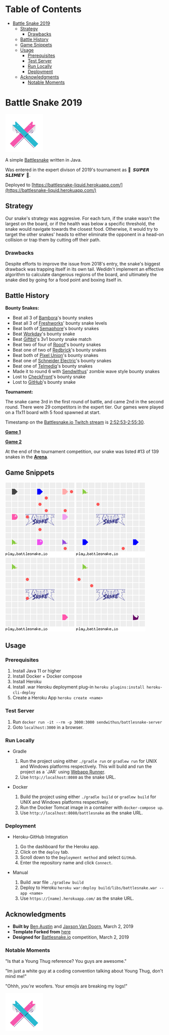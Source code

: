
# Table of Contents

-   [Battle Snake 2019](#orgbc5e2d1)
    -   [Strategy](#org80526ab)
        -   [Drawbacks](#org52d2fe9)
    -   [Battle History](#org774df75)
    -   [Game Snippets](#org50bc149)
    -   [Usage](#org92b1b13)
        -   [Prerequisites](#orgca22bdb)
        -   [Test Server](#orgcfbf19d)
        -   [Run Locally](#orgdfb9877)
        -   [Deployment](#org7b832a8)
    -   [Acknowledgments](#org5c846ff)
        -   [Notable Moments](#orgf5ca1cb)



<a id="orgbc5e2d1"></a>

# Battle Snake 2019

<img height="120" width="120" src="screenshots/advanced.png" />

A simple [Battlesnake](https://www.battlesnake.io) written in Java.

Was entered in the expert divison of 2019's tournament as ****🐍 ‏‏‎ 𝙎𝙐𝙋𝙀𝙍 𝙎𝙇𝙄𝙈𝙀𝙔 ‏‏‎ 🐍****.

Deployed to [https://battlesnake-liquid.herokuapp.com/](https://battlesnake-liquid.herokuapp.com/)


<a id="org80526ab"></a>

## Strategy

Our snake's strategy was aggresive. For each turn, if the snake wasn't
the largest on the board, or if the health was below a specific
threshold, the snake would navigate towards the closest food. Otherwise,
it would try to target the other snakes' heads to either eliminate the
opponent in a head-on collision or trap them by cutting off their path.


<a id="org52d2fe9"></a>

### Drawbacks

Despite efforts to improve the issue from 2018's entry, the snake's biggest
drawback was trapping itself in its own tail. Wedidn't implement an effective
algorithm to calculate dangerous regions of the board, and ultimately the
snake died by going for a food point and boxing itself in.


<a id="org774df75"></a>

## Battle History

**Bounty Snakes:**

-   Beat all 3 of [Bambora](https://www.bambora.com/en/ca/)'s bounty snakes
-   Beat all 3 of [Freshworks](https://freshworks.io/)' bounty snake levels
-   Beat both of [Semaphore](https://semaphoresolutions.com/)'s bounty snakes
-   Beat [Workday](https://www.workday.com/)'s bounty snake
-   Beat [Giftbit](https://www.giftbit.com/)'s 3v1 bounty snake match
-   Beat two of four of [Rooof](https://www.rooof.com/)'s bounty snakes
-   Beat one of two of [Redbrick](https://rdbrck.com/)'s bounty snakes
-   Beat both of [Pixel Union](https://www.pixelunion.net/)'s bounty snakes
-   Beat one of [Schneider Electric](https://www.schneider-electric.ca/en/)'s bounty snakes
-   Beat one of [Telmediq](https://www.telmediq.com/)'s bounty snakes
-   Made it to round 6 with [Sendwithus](https://www.sendwithus.com/)' zombie wave style bounty snakes
-   Lost to [CheckFront](https://www.checkfront.com/)'s bounty snake
-   Lost to [GitHub](https://github.com)'s bounty snake

**Tournament:**

The snake came 3rd in the first round of battle, and came 2nd in the second round. There were 29
competitors in the expert tier.  Our games were played on a 11x11 board with 5 food spawned at start.

Timestamp on the [Battlesnake.io Twitch stream](https://www.twitch.tv/videos/389395340) is [2:52:53-2:55:30](https://www.twitch.tv/videos/389395340?t=02h52m53s).

**[Game 1](https://clips.twitch.tv/SoftDepressedWebDAESuppy)**

**[Game 2](https://clips.twitch.tv/CoyRelentlessFiddleheadsSoBayed)**

At the end of the tournament competition, our snake
was listed #13 of 139 snakes in the **[Arena](https://play.battlesnake.io/leaderboard/)**.


<a id="org50bc149"></a>

## Game Snippets

![img](./screenshots/snake-win-1.gif) ![img](./screenshots/snake-win-2.gif)
![img](./screenshots/snake-win-7.gif) ![img](./screenshots/snake-win-6.gif)


<a id="org92b1b13"></a>

## Usage


<a id="orgca22bdb"></a>

### Prerequisites

1.  Install Java 11 or higher
2.  Install Docker + Docker compose
3.  Install Heroku
4.  Install .war Heroku deployment plug-in `heroku plugins:install heroku-cli-deploy`
5.  Create a Heroku App `heroku create <name>`


<a id="orgcfbf19d"></a>

### Test Server

1.  Run `docker run -it --rm -p 3000:3000 sendwithus/battlesnake-server`
2.  Goto `localhost:3000` in a browser.


<a id="orgdfb9877"></a>

### Run Locally

-   Gradle

    1.  Run the project using either `./gradle run` or `gradlew run` for UNIX and Windows platforms respectively.  This will build and run the project as a \`JAR\` using [Webapp Runner](https://github.com/jsimone/webapp-runner).
    2.  Use `http://localhost:8080` as the snake URL.

-   Docker

    1.  Build the project using either `./gradle build` or `gradlew build` for UNIX and Windows platforms respectively.
    2.  Run the Docker Tomcat image in a container with `docker-compose up`.
    3.  Use `http://localhost:8080/battlesnake` as the snake URL.


<a id="org7b832a8"></a>

### Deployment

-   Heroku-GitHub Integration

    1.  Go the dashboard for the Heroku app.
    2.  Click on the `deploy` tab.
    3.  Scroll down to the `Deployment method` and select `GitHub`.
    4.  Enter the repository name and click `Connect`.

-   Manual

    1.  Build .war file `./gradlew build`
    2.  Deploy to Heroku `heroku war:deploy build/libs/battlesnake.war --app <name>`
    3.  Use `https://[name].herokuapp.com/` as the snake URL.


<a id="org5c846ff"></a>

## Acknowledgments

-   **Built by** [Ben Austin](https://github.com/austinben) and [Jaxson Van Doorn](https://github.com/woofers), March 2, 2019
-   **Template Forked from** [here](https://github.com/tflinz/BasicBattleSnake2018)
-   **Designed for** [Battlesnake.io](https://github.com/battlesnakeio) competition, March 2, 2019


<a id="orgf5ca1cb"></a>

### Notable Moments

"Is that a Young Thug reference? You guys are awesome."

"Im just a white guy at a coding convention talking about
Young Thug, don't mind me!"

"Ohhh, *you're* woofers. Your emojis are breaking my logs!"

<img align="left" height="120" width="120" src="screenshots/advanced.png" />
